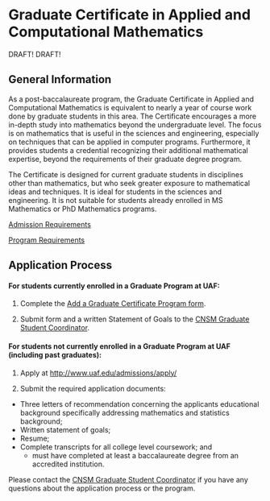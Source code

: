 Graduate Certificate in Applied and Computational Mathematics
=============================================================

DRAFT! DRAFT!

General Information
-------------------

As a post-baccalaureate program, the Graduate Certificate in Applied and Computational Mathematics is equivalent to nearly a year of course work done by graduate students in this area.  The Certificate encourages a more in-depth study into mathematics beyond the undergraduate level.  The focus is on mathematics that is useful in the sciences and engineering, especially on techniques that can be applied in computer programs.  Furthermore, it provides students a credential recognizing their additional mathematical expertise, beyond the requirements of their graduate degree program.

The Certificate is designed for current graduate students in disciplines other than mathematics, but who seek greater exposure to mathematical ideas and techniques.  It is ideal for students in the sciences and engineering.  It is not suitable for students already enrolled in MS Mathematics or PhD Mathematics programs.

[Admission Requirements](https://github.com/bueler/dms-public-docs/blob/master/mathgradcert/ADMITREQUIRES.md)

[Program Requirements](https://github.com/bueler/dms-public-docs/blob/master/mathgradcert/PROGRAMREQUIRES.md)


Application Process
-------------------

#### For students currently enrolled in a Graduate Program at UAF:

1. Complete the [Add a Graduate Certificate Program form](https://www.uaf.edu/gradsch/forms/GS-ADD-Certificate.pdf).

2. Submit form and a written Statement of Goals to the [CNSM Graduate Student Coordinator](http://cnsm.uaf.edu/directory/cat/academics/gsc/).


#### For students not currently enrolled in a Graduate Program at UAF (including past graduates):

 1. Apply at http://www.uaf.edu/admissions/apply/

 2. Submit the required application documents:

   * Three letters of recommendation concerning the applicants educational background specifically addressing mathematics and statistics background;
   * Written statement of goals;
   * Resume;
   * Complete transcripts for all college level coursework; and
      * must have completed at least a baccalaureate degree from an accredited institution.

Please contact the [CNSM Graduate Student Coordinator](http://cnsm.uaf.edu/directory/cat/academics/gsc/) if you have any questions about the application process or the program.

